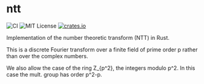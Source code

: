 # ntt
![CI](https://github.com/jacksonwalters/ntt/actions/workflows/ci.yml/badge.svg)
![MIT License](https://img.shields.io/badge/License-MIT-brightgreen)
[![crates.io](https://img.shields.io/crates/v/ntt.svg)](https://crates.io/crates/ntt)


Implementation of the number theoretic transform (NTT) in Rust.

This is a discrete Fourier transform over a finite field of prime order p rather than over the complex numbers.

We also allow the case of the ring Z_{p^2}, the integers modulo p^2. In this case the mult. group has order p^2-p.
